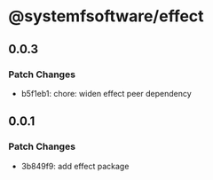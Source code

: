 # @systemfsoftware/effect

## 0.0.3

### Patch Changes

- b5f1eb1: chore: widen effect peer dependency

## 0.0.1

### Patch Changes

- 3b849f9: add effect package
